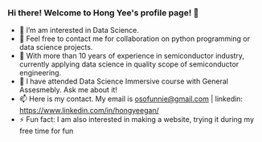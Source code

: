 ### Hi there! Welcome to Hong Yee's profile page! 👋

- 🔭 I’m am interested in Data Science.
- 👯 Feel free to contact me for collaboration on python programming or data science projects.
- 🤔 With more than 10 years of experience in semiconductor industry, currently applying data science in quality scope of semiconductor engineering.
- 💬 I have attended Data Science Immersive course with General Assesmebly. Ask me about it!
- 📫 Here is my contact. My email is osofunnie@gmail.com | linkedin: https://www.linkedin.com/in/hongyeegan/
- ⚡ Fun fact: I am also interested in making a website, trying it during my free time for fun
